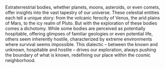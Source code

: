
Extraterrestrial bodies, whether planets, moons, asteroids, or even comets, offer insights into the vast tapestry of our universe. These celestial entities each tell a unique story: from the volcanic ferocity of Venus, the arid plains of Mars, to the icy realm of Pluto. But with the exploration of these bodies comes a dichotomy. While some bodies are perceived as potentially hospitable, offering glimpses of familiar geologies or even potential life, others seem inherently hostile, characterized by extreme environments where survival seems impossible. This dialectic – between the known and unknown, hospitable and hostile – drives our exploration, always pushing the boundary of what is known, redefining our place within the cosmic neighborhood.


